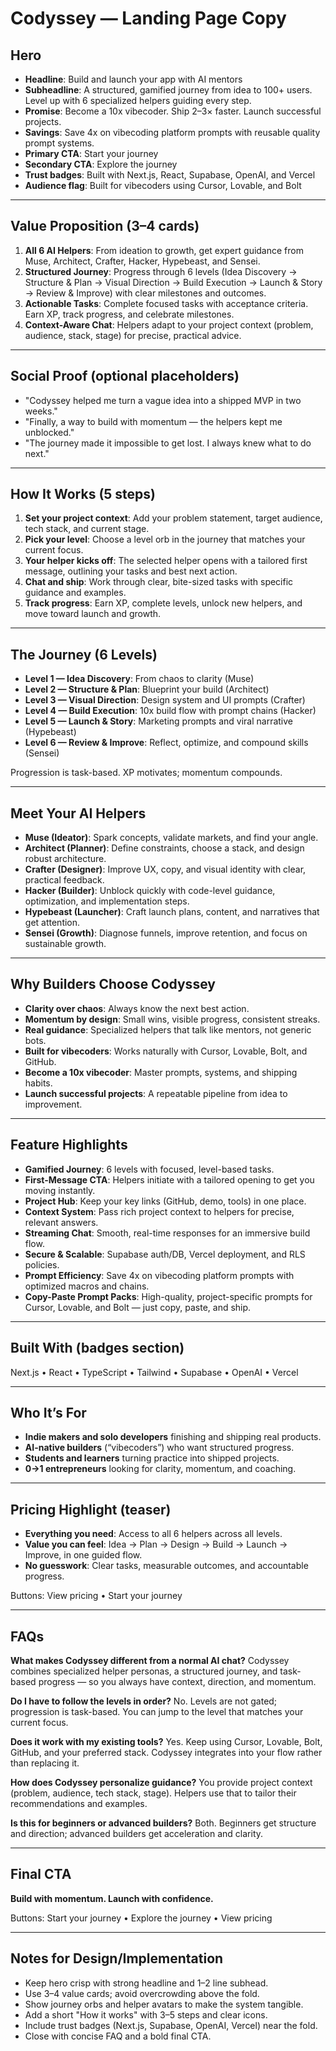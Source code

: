 # Codyssey — Landing Page Copy

## Hero
- **Headline**: Build and launch your app with AI mentors
- **Subheadline**: A structured, gamified journey from idea to 100+ users. Level up with 6 specialized helpers guiding every step.
- **Promise**: Become a 10x vibecoder. Ship 2–3× faster. Launch successful projects.
- **Savings**: Save 4x on vibecoding platform prompts with reusable quality prompt systems.
- **Primary CTA**: Start your journey
- **Secondary CTA**: Explore the journey
- **Trust badges**: Built with Next.js, React, Supabase, OpenAI, and Vercel
- **Audience flag**: Built for vibecoders using Cursor, Lovable, and Bolt

---

## Value Proposition (3–4 cards)
1. **All 6 AI Helpers**: From ideation to growth, get expert guidance from Muse, Architect, Crafter, Hacker, Hypebeast, and Sensei.
2. **Structured Journey**: Progress through 6 levels (Idea Discovery → Structure & Plan → Visual Direction → Build Execution → Launch & Story → Review & Improve) with clear milestones and outcomes.
3. **Actionable Tasks**: Complete focused tasks with acceptance criteria. Earn XP, track progress, and celebrate milestones.
4. **Context-Aware Chat**: Helpers adapt to your project context (problem, audience, stack, stage) for precise, practical advice.

---

## Social Proof (optional placeholders)
- "Codyssey helped me turn a vague idea into a shipped MVP in two weeks."
- "Finally, a way to build with momentum — the helpers kept me unblocked."
- "The journey made it impossible to get lost. I always knew what to do next."

---

## How It Works (5 steps)
1. **Set your project context**: Add your problem statement, target audience, tech stack, and current stage.
2. **Pick your level**: Choose a level orb in the journey that matches your current focus.
3. **Your helper kicks off**: The selected helper opens with a tailored first message, outlining your tasks and best next action.
4. **Chat and ship**: Work through clear, bite-sized tasks with specific guidance and examples.
5. **Track progress**: Earn XP, complete levels, unlock new helpers, and move toward launch and growth.

---

## The Journey (6 Levels)
- **Level 1 — Idea Discovery**: From chaos to clarity (Muse)
- **Level 2 — Structure & Plan**: Blueprint your build (Architect)
- **Level 3 — Visual Direction**: Design system and UI prompts (Crafter)
- **Level 4 — Build Execution**: 10x build flow with prompt chains (Hacker)
- **Level 5 — Launch & Story**: Marketing prompts and viral narrative (Hypebeast)
- **Level 6 — Review & Improve**: Reflect, optimize, and compound skills (Sensei)

Progression is task-based. XP motivates; momentum compounds.

---

## Meet Your AI Helpers
- **Muse (Ideator)**: Spark concepts, validate markets, and find your angle.
- **Architect (Planner)**: Define constraints, choose a stack, and design robust architecture.
- **Crafter (Designer)**: Improve UX, copy, and visual identity with clear, practical feedback.
- **Hacker (Builder)**: Unblock quickly with code-level guidance, optimization, and implementation steps.
- **Hypebeast (Launcher)**: Craft launch plans, content, and narratives that get attention.
- **Sensei (Growth)**: Diagnose funnels, improve retention, and focus on sustainable growth.

---

## Why Builders Choose Codyssey
- **Clarity over chaos**: Always know the next best action.
- **Momentum by design**: Small wins, visible progress, consistent streaks.
- **Real guidance**: Specialized helpers that talk like mentors, not generic bots.
- **Built for vibecoders**: Works naturally with Cursor, Lovable, Bolt, and GitHub.
- **Become a 10x vibecoder**: Master prompts, systems, and shipping habits.
- **Launch successful projects**: A repeatable pipeline from idea to improvement.

---

## Feature Highlights
- **Gamified Journey**: 6 levels with focused, level-based tasks.
- **First-Message CTA**: Helpers initiate with a tailored opening to get you moving instantly.
- **Project Hub**: Keep your key links (GitHub, demo, tools) in one place.
- **Context System**: Pass rich project context to helpers for precise, relevant answers.
- **Streaming Chat**: Smooth, real-time responses for an immersive build flow.
- **Secure & Scalable**: Supabase auth/DB, Vercel deployment, and RLS policies.
- **Prompt Efficiency**: Save 4x on vibecoding platform prompts with optimized macros and chains.
- **Copy-Paste Prompt Packs**: High-quality, project-specific prompts for Cursor, Lovable, and Bolt — just copy, paste, and ship.

---

## Built With (badges section)
Next.js • React • TypeScript • Tailwind • Supabase • OpenAI • Vercel

---

## Who It’s For
- **Indie makers and solo developers** finishing and shipping real products.
- **AI-native builders** (“vibecoders”) who want structured progress.
- **Students and learners** turning practice into shipped projects.
- **0→1 entrepreneurs** looking for clarity, momentum, and coaching.

---

## Pricing Highlight (teaser)
- **Everything you need**: Access to all 6 helpers across all levels.
- **Value you can feel**: Idea → Plan → Design → Build → Launch → Improve, in one guided flow.
- **No guesswork**: Clear tasks, measurable outcomes, and accountable progress.

Buttons: View pricing • Start your journey

---

## FAQs
**What makes Codyssey different from a normal AI chat?**
Codyssey combines specialized helper personas, a structured journey, and task-based progress — so you always have context, direction, and momentum.

**Do I have to follow the levels in order?**
No. Levels are not gated; progression is task-based. You can jump to the level that matches your current focus.

**Does it work with my existing tools?**
Yes. Keep using Cursor, Lovable, Bolt, GitHub, and your preferred stack. Codyssey integrates into your flow rather than replacing it.

**How does Codyssey personalize guidance?**
You provide project context (problem, audience, tech stack, stage). Helpers use that to tailor their recommendations and examples.

**Is this for beginners or advanced builders?**
Both. Beginners get structure and direction; advanced builders get acceleration and clarity.

---

## Final CTA
**Build with momentum. Launch with confidence.**

Buttons: Start your journey • Explore the journey • View pricing

---

## Notes for Design/Implementation
- Keep hero crisp with strong headline and 1–2 line subhead.
- Use 3–4 value cards; avoid overcrowding above the fold.
- Show journey orbs and helper avatars to make the system tangible.
- Add a short "How it works" with 3–5 steps and clear icons.
- Include trust badges (Next.js, Supabase, OpenAI, Vercel) near the fold.
- Close with concise FAQ and a bold final CTA.


